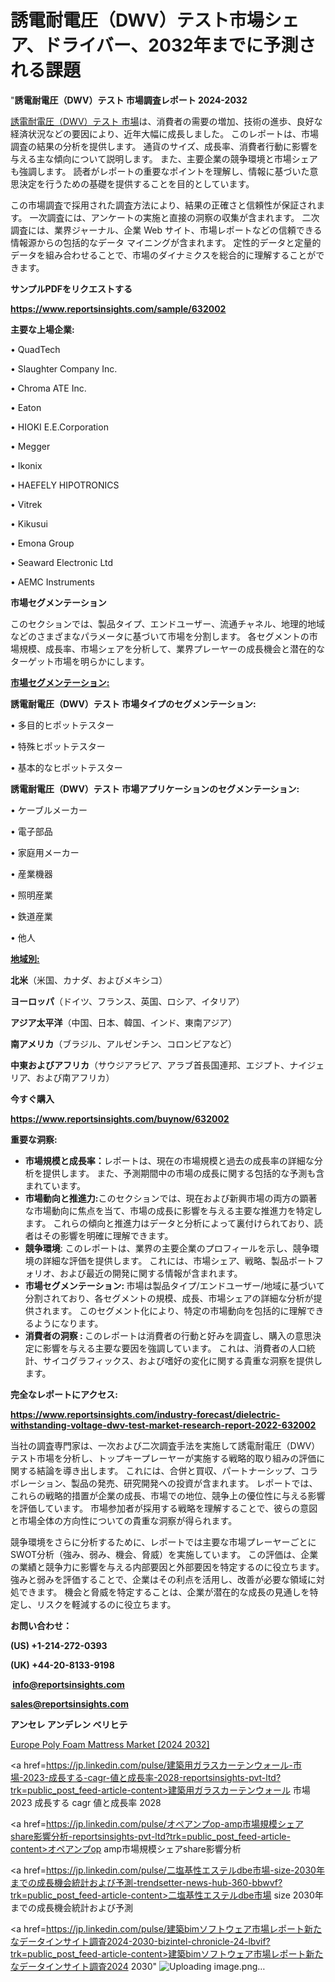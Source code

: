 # 誘電耐電圧（DWV）テスト市場シェア、ドライバー、2032年までに予測される課題

"<strong>誘電耐電圧（DWV）テスト 市場調査レポート 2024-2032</strong>

<a href=https://www.reportsinsights.com/sample/632002>誘電耐電圧（DWV）テスト 市場</a>は、消費者の需要の増加、技術の進歩、良好な経済状況などの要因により、近年大幅に成長しました。 このレポートは、市場調査の結果の分析を提供します。 通貨のサイズ、成長率、消費者行動に影響を与える主な傾向について説明します。 また、主要企業の競争環境と市場シェアも強調します。 読者がレポートの重要なポイントを理解し、情報に基づいた意思決定を行うための基礎を提供することを目的としています。

この市場調査で採用された調査方法により、結果の正確さと信頼性が保証されます。 一次調査には、アンケートの実施と直接の洞察の収集が含まれます。 二次調査には、業界ジャーナル、企業 Web サイト、市場レポートなどの信頼できる情報源からの包括的なデータ マイニングが含まれます。 定性的データと定量的データを組み合わせることで、市場のダイナミクスを総合的に理解することができます。

<strong><b>サンプルPDFをリクエストする</b></strong>

<a href=https://www.reportsinsights.com/sample/632002><strong><u>https://www.reportsinsights.com/sample/632002</u></strong></a>

<strong>主要な上場企業:</strong>

• QuadTech

• Slaughter Company Inc.

• Chroma ATE Inc.

• Eaton

• HIOKI E.E.Corporation

• Megger

• Ikonix

• HAEFELY HIPOTRONICS

• Vitrek

• Kikusui

• Emona Group

• Seaward Electronic Ltd

• AEMC Instruments

<strong>市場セグメンテーション</strong>

このセクションでは、製品タイプ、エンドユーザー、流通チャネル、地理的地域などのさまざまなパラメータに基づいて市場を分割します。 各セグメントの市場規模、成長率、市場シェアを分析して、業界プレーヤーの成長機会と潜在的なターゲット市場を明らかにします。

<strong><u>市場セグメンテーション</u></strong><strong><u>:</u></strong>

<strong>誘電耐電圧（DWV）テスト 市場タイプのセグメンテーション:</strong>

• 多目的ヒポットテスター

• 特殊ヒポットテスター

• 基本的なヒポットテスター

<strong>誘電耐電圧（DWV）テスト 市場アプリケーションのセグメンテーション:</strong>

• ケーブルメーカー

• 電子部品

• 家庭用メーカー

• 産業機器

• 照明産業

• 鉄道産業

• 他人

<strong><u>地域別</u></strong><strong><u>:</u></strong>

<strong>北米</strong>（米国、カナダ、およびメキシコ）

<strong>ヨーロッパ</strong>（ドイツ、フランス、英国、ロシア、イタリア）

<strong>アジア太平洋</strong>（中国、日本、韓国、インド、東南アジア）

<strong>南アメリカ</strong>（ブラジル、アルゼンチン、コロンビアなど）

<strong>中東およびアフリカ</strong>（サウジアラビア、アラブ首長国連邦、エジプト、ナイジェリア、および南アフリカ）

<strong>今すぐ購入</strong>

<a href=https://www.reportsinsights.com/buynow/632002><strong><u>https://www.reportsinsights.com/buynow/632002</u></strong></a>

<strong>重要な洞察:</strong>
<ul>
  <li><strong>市場規模と成長率：</strong>レポートは、現在の市場規模と過去の成長率の詳細な分析を提供します。 また、予測期間中の市場の成長に関する包括的な予測も含まれています。</li>
  <li><strong>市場動向と推進力:</strong>このセクションでは、現在および新興市場の両方の顕著な市場動向に焦点を当て、市場の成長に影響を与える主要な推進力を特定します。 これらの傾向と推進力はデータと分析によって裏付けられており、読者はその影響を明確に理解できます。</li>
  <li><strong>競争環境</strong>: このレポートは、業界の主要企業のプロフィールを示し、競争環境の詳細な評価を提供します。 これには、市場シェア、戦略、製品ポートフォリオ、および最近の開発に関する情報が含まれます。</li>
  <li><strong>市場セグメンテーション: </strong>市場は製品タイプ/エンドユーザー/地域に基づいて分割されており、各セグメントの規模、成長、市場シェアの詳細な分析が提供されます。 このセグメント化により、特定の市場動向を包括的に理解できるようになります。</li>
  <li><strong>消費者の洞察 : </strong>このレポートは消費者の行動と好みを調査し、購入の意思決定に影響を与える主要な要因を強調しています。 これは、消費者の人口統計、サイコグラフィックス、および嗜好の変化に関する貴重な洞察を提供します。</li>
</ul>
<strong>完全なレポートにアクセス:</strong>

<a href=https://www.reportsinsights.com/industry-forecast/dielectric-withstanding-voltage-dwv-test-market-research-report-2022-632002><strong><u><b>https://www.reportsinsights.com/industry-forecast/dielectric-withstanding-voltage-dwv-test-market-research-report-2022-632002</b></u></strong></a>

当社の調査専門家は、一次および二次調査手法を実施して誘電耐電圧（DWV）テスト市場を分析し、トップキープレーヤーが実施する戦略的取り組みの評価に関する結論を導き出します。 これには、合併と買収、パートナーシップ、コラボレーション、製品の発売、研究開発への投資が含まれます。 レポートでは、これらの戦略的措置が企業の成長、市場での地位、競争上の優位性に与える影響を評価しています。 市場参加者が採用する戦略を理解することで、彼らの意図と市場全体の方向性についての貴重な洞察が得られます。

競争環境をさらに分析するために、レポートでは主要な市場プレーヤーごとにSWOT分析（強み、弱み、機会、脅威）を実施しています。 この評価は、企業の業績と競争力に影響を与える内部要因と外部要因を特定するのに役立ちます。 強みと弱みを評価することで、企業はその利点を活用し、改善が必要な領域に対処できます。 機会と脅威を特定することは、企業が潜在的な成長の見通しを特定し、リスクを軽減するのに役立ちます。

<strong>お問い合わせ：</strong>

<strong>(US) +1-214-272-0393</strong>

<strong>(UK) +44-20-8133-9198</strong>

<strong> </strong><a href=info@reportsinsights.com><strong><u>info@reportsinsights.com</u></strong></a>

<a href=sales@reportsinsights.com><strong><u>sales@reportsinsights.com</u></strong></a>

<strong>アンセレ アンデレン ベリヒテ</strong>

<a href=https://www.linkedin.com/pulse/europe-poly-foam-mattress-markets-2024-comprehensive-iwz6f/>Europe Poly Foam Mattress Market [2024 2032]</a>

<a href=https://jp.linkedin.com/pulse/建築用ガラスカーテンウォール-市場-2023-成長する-cagr-値と成長率-2028-reportsinsights-pvt-ltd?trk=public_post_feed-article-content>建築用ガラスカーテンウォール 市場 2023 成長する cagr 値と成長率 2028</a>

<a href=https://jp.linkedin.com/pulse/オペアンプop-amp市場規模シェアshare影響分析-reportsinsights-pvt-ltd?trk=public_post_feed-article-content>オペアンプop amp市場規模シェアshare影響分析</a>

<a href=https://jp.linkedin.com/pulse/二塩基性エステルdbe市場-size-2030年までの成長機会統計および予測-trendsetter-news-hub-360-bbwvf?trk=public_post_feed-article-content>二塩基性エステルdbe市場 size 2030年までの成長機会統計および予測</a>

<a href=https://jp.linkedin.com/pulse/建築bimソフトウェア市場レポート新たなデータインサイト調査2024-2030-bizintel-chronicle-24-lbvif?trk=public_post_feed-article-content>建築bimソフトウェア市場レポート新たなデータインサイト調査2024 2030</a>"
![Uploading image.png…]()
